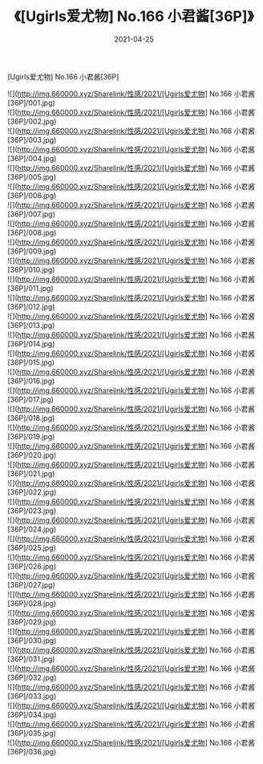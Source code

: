 ﻿---
layout: post
title:  《[Ugirls爱尤物] No.166 小君酱[36P]》
date:   2021-04-25
img: http://img.660000.xyz/Sharelink/性感/2021/[Ugirls爱尤物] No.166 小君酱[36P]/000.jpg
categories: [美女, 清纯, 唯美]
---

[Ugirls爱尤物] No.166 小君酱[36P]

  ![](http://img.660000.xyz/Sharelink/性感/2021/[Ugirls爱尤物] No.166 小君酱[36P]/001.jpg) <br> ![](http://img.660000.xyz/Sharelink/性感/2021/[Ugirls爱尤物] No.166 小君酱[36P]/002.jpg) <br> ![](http://img.660000.xyz/Sharelink/性感/2021/[Ugirls爱尤物] No.166 小君酱[36P]/003.jpg) <br> ![](http://img.660000.xyz/Sharelink/性感/2021/[Ugirls爱尤物] No.166 小君酱[36P]/004.jpg) <br> ![](http://img.660000.xyz/Sharelink/性感/2021/[Ugirls爱尤物] No.166 小君酱[36P]/005.jpg) <br> ![](http://img.660000.xyz/Sharelink/性感/2021/[Ugirls爱尤物] No.166 小君酱[36P]/006.jpg) <br> ![](http://img.660000.xyz/Sharelink/性感/2021/[Ugirls爱尤物] No.166 小君酱[36P]/007.jpg) <br> ![](http://img.660000.xyz/Sharelink/性感/2021/[Ugirls爱尤物] No.166 小君酱[36P]/008.jpg) <br> ![](http://img.660000.xyz/Sharelink/性感/2021/[Ugirls爱尤物] No.166 小君酱[36P]/009.jpg) <br> ![](http://img.660000.xyz/Sharelink/性感/2021/[Ugirls爱尤物] No.166 小君酱[36P]/010.jpg) <br> ![](http://img.660000.xyz/Sharelink/性感/2021/[Ugirls爱尤物] No.166 小君酱[36P]/011.jpg) <br> ![](http://img.660000.xyz/Sharelink/性感/2021/[Ugirls爱尤物] No.166 小君酱[36P]/012.jpg) <br> ![](http://img.660000.xyz/Sharelink/性感/2021/[Ugirls爱尤物] No.166 小君酱[36P]/013.jpg) <br> ![](http://img.660000.xyz/Sharelink/性感/2021/[Ugirls爱尤物] No.166 小君酱[36P]/014.jpg) <br> ![](http://img.660000.xyz/Sharelink/性感/2021/[Ugirls爱尤物] No.166 小君酱[36P]/015.jpg) <br> ![](http://img.660000.xyz/Sharelink/性感/2021/[Ugirls爱尤物] No.166 小君酱[36P]/016.jpg) <br> ![](http://img.660000.xyz/Sharelink/性感/2021/[Ugirls爱尤物] No.166 小君酱[36P]/017.jpg) <br> ![](http://img.660000.xyz/Sharelink/性感/2021/[Ugirls爱尤物] No.166 小君酱[36P]/018.jpg) <br> ![](http://img.660000.xyz/Sharelink/性感/2021/[Ugirls爱尤物] No.166 小君酱[36P]/019.jpg) <br> ![](http://img.660000.xyz/Sharelink/性感/2021/[Ugirls爱尤物] No.166 小君酱[36P]/020.jpg) <br> ![](http://img.660000.xyz/Sharelink/性感/2021/[Ugirls爱尤物] No.166 小君酱[36P]/021.jpg) <br> ![](http://img.660000.xyz/Sharelink/性感/2021/[Ugirls爱尤物] No.166 小君酱[36P]/022.jpg) <br> ![](http://img.660000.xyz/Sharelink/性感/2021/[Ugirls爱尤物] No.166 小君酱[36P]/023.jpg) <br> ![](http://img.660000.xyz/Sharelink/性感/2021/[Ugirls爱尤物] No.166 小君酱[36P]/024.jpg) <br> ![](http://img.660000.xyz/Sharelink/性感/2021/[Ugirls爱尤物] No.166 小君酱[36P]/025.jpg) <br> ![](http://img.660000.xyz/Sharelink/性感/2021/[Ugirls爱尤物] No.166 小君酱[36P]/026.jpg) <br> ![](http://img.660000.xyz/Sharelink/性感/2021/[Ugirls爱尤物] No.166 小君酱[36P]/027.jpg) <br> ![](http://img.660000.xyz/Sharelink/性感/2021/[Ugirls爱尤物] No.166 小君酱[36P]/028.jpg) <br> ![](http://img.660000.xyz/Sharelink/性感/2021/[Ugirls爱尤物] No.166 小君酱[36P]/029.jpg) <br> ![](http://img.660000.xyz/Sharelink/性感/2021/[Ugirls爱尤物] No.166 小君酱[36P]/030.jpg) <br> ![](http://img.660000.xyz/Sharelink/性感/2021/[Ugirls爱尤物] No.166 小君酱[36P]/031.jpg) <br> ![](http://img.660000.xyz/Sharelink/性感/2021/[Ugirls爱尤物] No.166 小君酱[36P]/032.jpg) <br> ![](http://img.660000.xyz/Sharelink/性感/2021/[Ugirls爱尤物] No.166 小君酱[36P]/033.jpg) <br> ![](http://img.660000.xyz/Sharelink/性感/2021/[Ugirls爱尤物] No.166 小君酱[36P]/034.jpg) <br> ![](http://img.660000.xyz/Sharelink/性感/2021/[Ugirls爱尤物] No.166 小君酱[36P]/035.jpg) <br> ![](http://img.660000.xyz/Sharelink/性感/2021/[Ugirls爱尤物] No.166 小君酱[36P]/036.jpg) <br>
